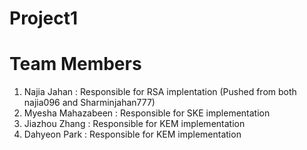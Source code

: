 # Project1
# Team Members
1. Najia Jahan : Responsible for RSA implentation (Pushed from both najia096 and Sharminjahan777)
2. Myesha Mahazabeen : Responsible for SKE implementation
3. Jiazhou Zhang : Responsible for KEM implementation
4. Dahyeon Park : Responsible for KEM implementation
